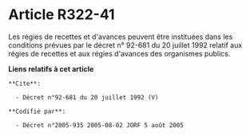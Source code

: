 # Article R322-41

Les régies de recettes et d'avances peuvent être instituées dans les conditions prévues par le décret n° 92-681 du 20 juillet
1992 relatif aux régies de recettes et aux régies d'avances des organismes publics.

**Liens relatifs à cet article**

	**Cite**:

	  - Décret n°92-681 du 20 juillet 1992 (V)

	**Codifié par**:

	  - Décret n°2005-935 2005-08-02 JORF 5 août 2005
